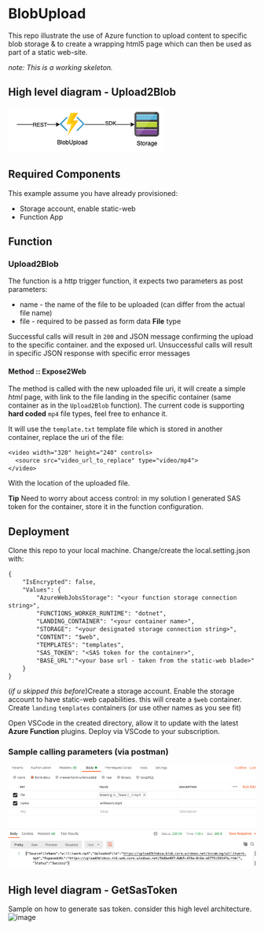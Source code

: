 # BlobUpload
This repo illustrate the use of Azure function  to upload content to specific blob storage & to create a wrapping html5 page which can then be used as part of a static web-site.

_note: This is a working skeleton._

## High level diagram - Upload2Blob
![diagram](pics/blobupload.png)

## Required Components
This example assume you have already provisioned:
- Storage account, enable static-web
- Function App

## Function

### Upload2Blob
The function is a http trigger function, it expects two parameters as post parameters:
- name - the name of the file to be uploaded (can differ from the actual file name)
- file - required to be passed as form data __File__ type

Successful calls will result in `200` and JSON message confirming the upload to the specific container. and the exposed url.
Unsuccessful calls will result in specific JSON response with specific error messages

#### Method :: Expose2Web
The method is called with the new uploaded file uri, it will create a simple _html_ page, with link to the file landing in the specific container (same container as in the `Upload2Blob` function).
The current code is supporting __hard coded__ `mp4` file types, feel free to enhance it.

It will use the `template.txt` template file which is stored in another container, replace the uri of the file:
```
<video width="320" height="240" controls>
  <source src="video_url_to_replace" type="video/mp4">
</video>
```
With the location of the uploaded file. 

**Tip** Need to worry about access control: in my solution I generated SAS token for the container, store it in the function configuration.


## Deployment

Clone this repo to your local machine. 
Change/create the local.setting.json with:

```
{
    "IsEncrypted": false,
    "Values": {
        "AzureWebJobsStorage": "<your function storage connection string>",
        "FUNCTIONS_WORKER_RUNTIME": "dotnet",
        "LANDING_CONTAINER": "<your container name>",
        "STORAGE": "<your designated storage connection string>",
        "CONTENT": "$web",
        "TEMPLATES": "templates",
        "SAS_TOKEN": "<SAS token for the container>",
        "BASE_URL":"<your base url - taken from the static-web blade>"    
    }
}

```
(_if u skipped this before_)Create a storage account. Enable the storage account to have static-web capabilities. this will create a `$web` container.
Create `landing` `templates` containers (or use other names as you see fit)


Open VSCode in the created directory, allow it to update with the latest __Azure Function__ plugins.
Deploy via VSCode to your subscription.

### Sample calling parameters (via postman)


![postman](pics/postman.png)


## High level diagram - GetSasToken
Sample on how to generate sas token. consider this high level architecture. 
![image](https://user-images.githubusercontent.com/37622785/125249306-c387eb00-e2fd-11eb-94c9-b4c17fdaaba4.png)
